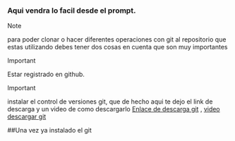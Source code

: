 ### Aqui vendra lo facil desde el prompt.

> [!NOTE]
> para poder clonar o hacer diferentes operaciones con git al repositorio que estas utilizando debes tener dos cosas en cuenta que son muy importantes

> [!IMPORTANT]
> Estar registrado en github.

> [!IMPORTANT]
> instalar el control de versiones git, que de hecho aqui te dejo el link de descarga y un video de como descargarlo [Enlace de descarga git](https://git-scm.com/) , [video descargar git](https://www.youtube.com/watch?v=Fcf7DrDPu08)


##Una vez ya instalado el git 